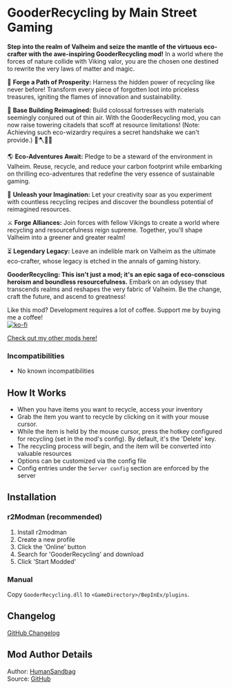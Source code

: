 # GooderRecycling by Main Street Gaming

**Step into the realm of Valheim and seize the mantle of the virtuous eco-crafter with the awe-inspiring GooderRecycling mod!** In a world where the forces of nature collide with Viking valor, you are the chosen one destined to rewrite the very laws of matter and magic.

🌿 **Forge a Path of Prosperity:** Harness the hidden power of recycling like never before! Transform every piece of forgotten loot into priceless treasures, igniting the flames of innovation and sustainability.

🏰 **Base Building Reimagined:** Build colossal fortresses with materials seemingly conjured out of thin air. With the GooderRecycling mod, you can now raise towering citadels that scoff at resource limitations! (Note: Achieving such eco-wizardry requires a secret handshake we can't provide.) 🌟🪓🧙‍♂️

🌎 **Eco-Adventures Await:** Pledge to be a steward of the environment in Valheim. Reuse, recycle, and reduce your carbon footprint while embarking on thrilling eco-adventures that redefine the very essence of sustainable gaming.

🌟 **Unleash your Imagination:** Let your creativity soar as you experiment with countless recycling recipes and discover the boundless potential of reimagined resources.

⚔️ **Forge Alliances:** Join forces with fellow Vikings to create a world where recycling and resourcefulness reign supreme. Together, you'll shape Valheim into a greener and greater realm!

⏳ **Legendary Legacy:** Leave an indelible mark on Valheim as the ultimate eco-crafter, whose legacy is etched in the annals of gaming history.

**GooderRecycling: This isn't just a mod; it's an epic saga of eco-conscious heroism and boundless resourcefulness.** Embark on an odyssey that transcends realms and reshapes the very fabric of Valheim. Be the change, craft the future, and ascend to greatness!

Like this mod? Development requires a lot of coffee. Support me by buying me a coffee!  
[![ko-fi](https://storage.ko-fi.com/cdn/kofi1.png)](https://ko-fi.com/Z8Z6IHWJT)  

[Check out my other mods here!](https://valheim.thunderstore.io/package/MainStreetGaming/)  

### Incompatibilities
- No known incompatibilities

## How It Works
- When you have items you want to recycle, access your inventory
- Grab the item you want to recycle by clicking on it with your mouse cursor.
- While the item is held by the mouse cursor, press the hotkey configured for recycling (set in the mod's config). By default, it's the 'Delete' key.
- The recycling process will begin, and the item will be converted into valuable resources
- Options can be customized via the config file
- Config entries under the `Server config` section are enforced by the server

## Installation

### r2Modman (recommended)
1. Install r2modman
2. Create a new profile
3. Click the 'Online' button
4. Search for 'GooderRecycling' and download
5. Click 'Start Modded'

### Manual
Copy `GooderRecycling.dll` to `<GameDirectory>/BepInEx/plugins`.

## Changelog
[GitHub Changelog](https://github.com/humansandbag/Valheim-GooderRecycling/blob/main/CHANGELOG.md)

## Mod Author Details
Author: [HumanSandbag](https://github.com/humansandbag)  
Source: [GitHub](https://github.com/humansandbag/Valheim-GooderRecycling)
